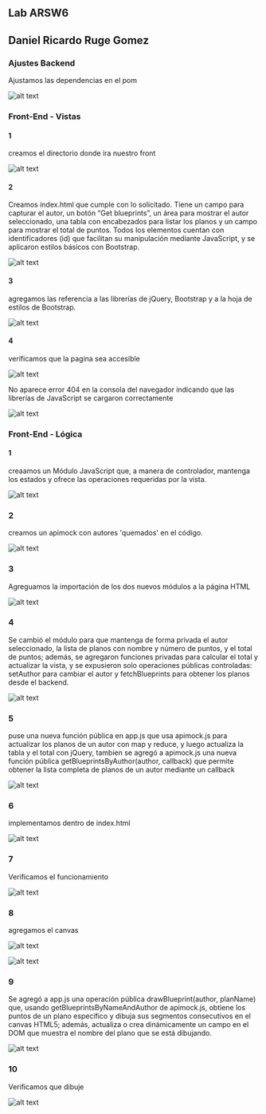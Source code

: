 ## Lab ARSW6

## Daniel Ricardo Ruge Gomez

### Ajustes Backend

Ajustamos las dependencias en el pom 

![alt text](/Back/img/media/image.png)


### Front-End - Vistas

#### 1

creamos el directorio donde ira nuestro front

![alt text](/Back/img/media/image2.png)

#### 2

 Creamos index.html que cumple con lo solicitado. Tiene un campo para capturar el autor, un botón “Get blueprints”, un área para mostrar el autor seleccionado, una tabla con encabezados para listar los planos y un campo para mostrar el total de puntos. Todos los elementos cuentan con identificadores (id) que facilitan su manipulación mediante JavaScript, y se aplicaron estilos básicos con Bootstrap.

![alt text](/Back/img/media/image3.png)

#### 3

agregamos las referencia a las librerías de jQuery, Bootstrap y a la hoja de estilos de Bootstrap.

![alt text](/Back/img/media/image4.png)

#### 4

verificamos que la pagina sea accesible

![alt text](/Back/img/media/image5.png)

No aparece error 404 en la consola del navegador indicando que las librerías de JavaScript se cargaron correctamente

![alt text](/Back/img/media/image6.png)


### Front-End - Lógica

#### 1

creaamos un Módulo JavaScript que, a manera de controlador, mantenga los estados y ofrece las operaciones requeridas por la vista.

![alt text](/Back/img/media/image7.png)


### 2

creamos  un apimock con autores 'quemados' en el código.

![alt text](/Back/img/media/image8.png)


### 3

Agreguamos la importación de los dos nuevos módulos a la página HTML

![alt text](/Back/img/media/image9.png)


### 4

Se cambió el módulo para que mantenga de forma privada el autor seleccionado, la lista de planos con nombre y número de puntos, y el total de puntos; además, se agregaron funciones privadas para calcular el total y actualizar la vista, y se expusieron solo operaciones públicas controladas: setAuthor para cambiar el autor y fetchBlueprints para obtener los planos desde el backend.

![alt text](/Back/img/media/image10.png)


### 5

puse una nueva función pública en app.js que usa apimock.js para actualizar los planos de un autor con map y reduce, y luego actualiza la tabla y el total con jQuery, tambien se agregó a apimock.js una nueva función pública getBlueprintsByAuthor(author, callback) que permite obtener la lista completa de planos de un autor mediante un callback

![alt text](/Back/img/media/image11.png)



### 6 

implementamos dentro de index.html

![alt text](/Back/img/media/image12.png)


### 7

Verificamos el funcionamiento

![alt text](/Back/img/media/image13.png)


### 8

agregamos el canvas

![alt text](/Back/img/media/image14.png)

![alt text](/Back/img/media/image15.png)


### 9

Se agregó a app.js una operación pública drawBlueprint(author, planName) que, usando getBlueprintsByNameAndAuthor de apimock.js, obtiene los puntos de un plano específico y dibuja sus segmentos consecutivos en el canvas HTML5; además, actualiza o crea dinámicamente un campo en el DOM que muestra el nombre del plano que se está dibujando.

![alt text](/Back/img/media/image16.png)


### 10

Verificamos que dibuje 

![alt text](/Back/img/media/image17.png)